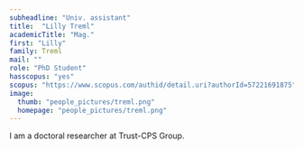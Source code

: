 ```yaml
---
subheadline: "Univ. assistant"
title:  "Lilly Treml"
academicTitle: "Mag."
first: "Lilly"
family: Treml
mail: ""
role: "PhD Student"
hasscopus: "yes"
scopus: "https://www.scopus.com/authid/detail.uri?authorId=57221691875"
image:
  thumb: "people_pictures/treml.png"
  homepage: "people_pictures/treml.png"
---
```


<!--more-->

I am a doctoral researcher at Trust-CPS Group.
